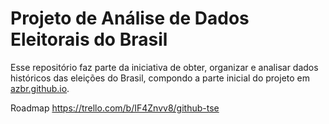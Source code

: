 # Projeto de Análise de Dados Eleitorais do Brasil

Esse repositório faz parte da iniciativa de obter, organizar e analisar 
dados históricos das eleições do Brasil, compondo a parte inicial
do projeto em [azbr.github.io](https://azbr.github.io).


Roadmap
https://trello.com/b/IF4Znvv8/github-tse

